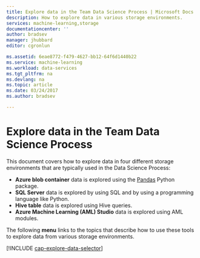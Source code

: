 ```yaml
---
title: Explore data in the Team Data Science Process | Microsoft Docs
description: How to explore data in various storage environments.
services: machine-learning,storage
documentationcenter: ''
author: bradsev
manager: jhubbard
editor: cgronlun

ms.assetid: 6eae8772-f479-4627-bb12-64f6d1440b22
ms.service: machine-learning
ms.workload: data-services
ms.tgt_pltfrm: na
ms.devlang: na
ms.topic: article
ms.date: 03/24/2017
ms.author: bradsev

---
```

# Explore data in the Team Data Science Process
This document covers how to explore data in four different storage environments that are typically used in the Data Science Process:

* **Azure blob container** data is explored using the [Pandas](http://pandas.pydata.org/) Python package.
* **SQL Server** data is explored by using SQL and by using a programming language like Python.
* **Hive table** data is explored using Hive queries.
* **Azure Machine Learning (AML) Studio** data is explored using AML modules.

The following **menu** links to the topics that describe how to use these tools to explore data from various storage environments. 

[!INCLUDE [cap-explore-data-selector](../../../includes/cap-explore-data-selector.md)]

